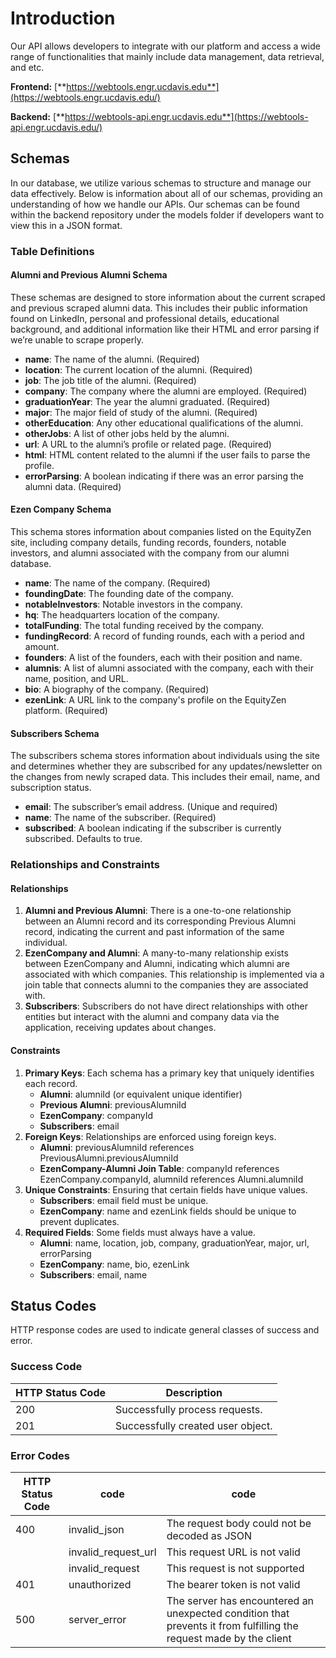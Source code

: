 # **Introduction**

Our API allows developers to integrate with our platform and access a wide range of functionalities that mainly include data management, data retrieval, and etc.

**Frontend:** [**https://webtools.engr.ucdavis.edu**](https://webtools.engr.ucdavis.edu/)

**Backend:** [**https://webtools-api.engr.ucdavis.edu**](https://webtools-api.engr.ucdavis.edu/)

## **Schemas**

In our database, we utilize various schemas to structure and manage our data effectively. Below is information about all of our schemas, providing an understanding of how we handle our APIs. Our schemas can be found within the backend repository under the models folder if developers want to view this in a JSON format.

### **Table Definitions**

#### **Alumni and Previous Alumni Schema**

These schemas are designed to store information about the current scraped and previous scraped alumni data. This includes their public information found on LinkedIn, personal and professional details, educational background, and additional information like their HTML and error parsing if we’re unable to scrape properly.

- **name**: The name of the alumni. (Required)
- **location**: The current location of the alumni. (Required)
- **job**: The job title of the alumni. (Required)
- **company**: The company where the alumni are employed. (Required)
- **graduationYear**: The year the alumni graduated. (Required)
- **major**: The major field of study of the alumni. (Required)
- **otherEducation**: Any other educational qualifications of the alumni.
- **otherJobs**: A list of other jobs held by the alumni.
- **url**: A URL to the alumni’s profile or related page. (Required)
- **html**: HTML content related to the alumni if the user fails to parse the profile.
- **errorParsing**: A boolean indicating if there was an error parsing the alumni data. (Required)

#### **Ezen Company Schema**

This schema stores information about companies listed on the EquityZen site, including company details, funding records, founders, notable investors, and alumni associated with the company from our alumni database.

- **name**: The name of the company. (Required)
- **foundingDate**: The founding date of the company.
- **notableInvestors**: Notable investors in the company.
- **hq**: The headquarters location of the company.
- **totalFunding**: The total funding received by the company.
- **fundingRecord**: A record of funding rounds, each with a period and amount.
- **founders**: A list of the founders, each with their position and name.
- **alumnis**: A list of alumni associated with the company, each with their name, position, and URL.
- **bio**: A biography of the company. (Required)
- **ezenLink**: A URL link to the company's profile on the EquityZen platform. (Required)

#### **Subscribers Schema**

The subscribers schema stores information about individuals using the site and determines whether they are subscribed for any updates/newsletter on the changes from newly scraped data. This includes their email, name, and subscription status.

- **email**: The subscriber’s email address. (Unique and required)
- **name**: The name of the subscriber. (Required)
- **subscribed**: A boolean indicating if the subscriber is currently subscribed. Defaults to true.

### **Relationships and Constraints**

#### **Relationships**

1. **Alumni and Previous Alumni**: There is a one-to-one relationship between an Alumni record and its corresponding Previous Alumni record, indicating the current and past information of the same individual.
2. **EzenCompany and Alumni**: A many-to-many relationship exists between EzenCompany and Alumni, indicating which alumni are associated with which companies. This relationship is implemented via a join table that connects alumni to the companies they are associated with.
3. **Subscribers**: Subscribers do not have direct relationships with other entities but interact with the alumni and company data via the application, receiving updates about changes.

#### **Constraints**

1. **Primary Keys**: Each schema has a primary key that uniquely identifies each record.
    - **Alumni**: alumniId (or equivalent unique identifier)
    - **Previous Alumni**: previousAlumniId
    - **EzenCompany**: companyId
    - **Subscribers**: email
2. **Foreign Keys**: Relationships are enforced using foreign keys.
    - **Alumni**: previousAlumniId references PreviousAlumni.previousAlumniId
    - **EzenCompany-Alumni Join Table**: companyId references EzenCompany.companyId, alumniId references Alumni.alumniId
3. **Unique Constraints**: Ensuring that certain fields have unique values.
    - **Subscribers**: email field must be unique.
    - **EzenCompany**: name and ezenLink fields should be unique to prevent duplicates.
4. **Required Fields**: Some fields must always have a value.
    - **Alumni**: name, location, job, company, graduationYear, major, url, errorParsing
    - **EzenCompany**: name, bio, ezenLink
    - **Subscribers**: email, name

## **Status Codes**

HTTP response codes are used to indicate general classes of success and error.

### **Success Code**

| **HTTP Status Code** | **Description** |
| --- | --- |
| 200 | Successfully process requests. |
| 201 | Successfully created user object. |

### **Error Codes**

| **HTTP Status Code** | **code** | **code** |
| --- | --- | --- |
| 400 | invalid_json | The request body could not be decoded as JSON |
|     | invalid_request_url | This request URL is not valid |
|     | invalid_request | This request is not supported |
| 401 | unauthorized | The bearer token is not valid |
| 500 | server_error | The server has encountered an unexpected condition that prevents it from fulfilling the request made by the client |

###